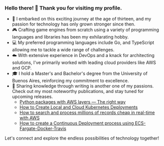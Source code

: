 ### Hello there! 👋 Thank you for visiting my profile.

- 🚀 I embarked on this exciting journey at the age of thirteen, and my passion for technology has only grown stronger since then.
- 🎮 Crafting game engines from scratch using a variety of programming languages and libraries has been my exhilarating hobby.
- 💻 My preferred programming languages include Go, and TypeScript allowing me to tackle a wide range of challenges.
- ☁️ With extensive experience in DevOps and a knack for architecting solutions, I've primarily worked with leading cloud providers like AWS and GCP.
- 🎓 I hold a Master's and Bachelor's degree from the University of Buenos Aires, reinforcing my commitment to excellence.
- 📝 Sharing knowledge through writing is another one of my passions. Check out my most noteworthy publications, and stay tuned for upcoming releases.
  - [Python packages with AWS layers — The right way](https://medium.com/@joseignaciocastelli92/python-packages-with-aws-layers-the-right-way-1cff618e0772)
  - [How to Create Local and Cloud Kubernetes Deployments](https://medium.com/swlh/how-to-create-local-and-cloud-kubernetes-deployments-using-minikube-and-kops-eb4ec4600718?)
  - [How to search and process millions of records cheap in real-time with AWS](https://medium.com/@joseignaciocastelli92/how-to-search-andf-process-millions-of-records-cheap-in-real-time-with-aws-b0ce5bb8d9fc?source=friends_link&sk=7b54c756d8e7756418b5263c77a2365b)
  - [How to create a Continuous Deployment process using ECS-Fargate-Docker-Travis](https://medium.com/@joseignaciocastelli92/how-to-create-a-continuous-deployment-process-using-ecs-fargate-docker-travis-410d84b4d99e)

Let's connect and explore the endless possibilities of technology together!
